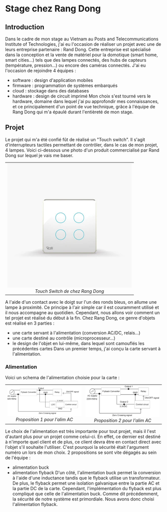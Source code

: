 # Stage chez Rang Dong

## Introduction

Dans le cadre de mon stage au Vietnam au Posts and Telecommunications Institute of Technologies, j'ai eu l'occasion de réaliser un projet avec une de leurs entreprise partenaire : Rand Dong. Cette entreprise est spécialisé dans la conception et la vente de matériel pour la domotique (smart home, smart cities...) tels que des lampes connectés, des hubs de capteurs (température, pression...) ou encore des caméras connectés. J'ai eu l'occasion de rejoindre 4 équipes :
- software : design d'application mobiles
- firmware : programmation de systèmes embarqués
- cloud : stockage dans des databases
- hardware : design de circuit imprimé
Mon choix s'est tourné vers le hardware, domaine dans lequel j'ai pu approfondir mes connaissances, et ce principalement d'un point de vue technique, grâce à l'équipe de Rang Dong qui m'a épaulé durant l'entièreté de mon stage.

## Projet

Le projet qui m'a été confié fût de réalisé un "Touch switch". Il s'agit d'interrupteurs tactiles permettant de contrôler, dans le cas de mon projet, 4 lampes. Voici ci-dessous une photo d'un produit commercialisé par Rand Dong sur lequel je vais me baser.

<center>
  <table>
    <tr>
      <td align="center">
        <img src="Media/touch_switch_rd.png" alt="touch_switch_rd" width="400"/>
        <br>
        <em>Touch Switch de chez Rang Dong</em>
      </td>
    </tr>
  </table>
</center>

A l'aide d'un contact avec le doigt sur l'un des ronds bleus, on allume une lampe à proximité. Ce principe à l'air simple car il est couramment utilisé et il nous accompagne au quotidien. Cependant, nous allons voir comment un tel projet est réalisé du début à la fin. Chez Rang Dong, ce genre d'objets est réalisé en 3 parties :
- une carte servant à l'alimentation (conversion AC/DC, relais...)
- une carte destiné au contrôle (microprocesseur...)
- le design de l'objet en lui-même, dans lequel sont camouflés les précédentes cartes
Dans un premier temps, j'ai conçu la carte servant à l'alimentation.

### Alimentation

Voici un schema de l'alimentation choisie pour la carte :

<center>
  <table>
    <tr>
      <td align="center">
        <img src="Media/ac_input_schem_1.png" alt="AC_input_schem1" width="400"/>
        <br>
        <em>Proposition 1 pour l'alim AC</em>
      </td>
      <td align="center">
        <img src="Media/ac_input_schem_2.png" alt="AC_input_schem2" width="400"/>
        <br>
        <em>Proposition 2 pour l'alim AC</em>
      </td>
    </tr>
  </table>
</center>

Le choix de l'alimentation est très importante pour tout projet, mais il l'est d'autant plus pour un projet comme celui-ci. En effet, ce dernier est destiné à n'importe quel client et de plus, ce client devra être en contact direct avec l'objet s'il souhaite l'utiliser. C'est pourquoi la sécurité était l'argument numéro un lors de mon choix. 2 propositions se sont vite dégagés au sein de l'équipe :
- alimentation buck
- alimentation flyback
D'un côté, l'alimentation buck permet la conversion à l'aide d'une inductance tandis que le flyback utilise un transformateur. De plus, le flyback permet une isolation galvanique entre la partie AC et la partie DC de la carte. Cependant, l'implémentation du flyback est plus compliqué que celle de l'alimentation buck. Comme dit précédemment, la sécurité de notre système est primordiale. Nous avons donc choisi l'alimentation flyback.

